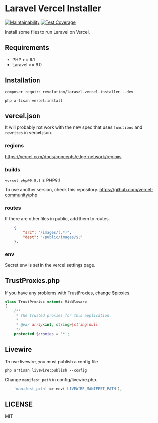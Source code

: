 # Laravel Vercel Installer

[![Maintainability](https://api.codeclimate.com/v1/badges/9b0a78d5e14c3c85fe4f/maintainability)](https://codeclimate.com/github/kawax/laravel-vercel-installer/maintainability)
[![Test Coverage](https://api.codeclimate.com/v1/badges/9b0a78d5e14c3c85fe4f/test_coverage)](https://codeclimate.com/github/kawax/laravel-vercel-installer/test_coverage)

Install some files to run Laravel on Vercel.

## Requirements
- PHP >= 8.1
- Laravel >= 9.0

## Installation

```shell
composer require revolution/laravel-vercel-installer --dev

php artisan vercel:install
```

## vercel.json
It will probably not work with the new spec that uses `functions` and `rewrites` in vercel.json.

### regions
https://vercel.com/docs/concepts/edge-network/regions

### builds
`vercel-php@0.5.2` is PHP8.1

To use another version, check this repository.
https://github.com/vercel-community/php

### routes
If there are other files in public, add them to routes.

```json
    {
        "src": "/images/(.*)",
        "dest": "/public/images/$1"
    },
```

### env
Secret env is set in the vercel settings page.

## TrustProxies.php
If you have any problems with TrustProxies, change $proxies.

```php
class TrustProxies extends Middleware
{
    /**
     * The trusted proxies for this application.
     *
     * @var array<int, string>|string|null
     */
    protected $proxies = '*';

```

## Livewire
To use livewire, you must publish a config file

```shell
php artisan livewire:publish --config
```

Change `manifest_path` in config/livewire.php.

```php
    'manifest_path' => env('LIVEWIRE_MANIFEST_PATH'),
```

## LICENSE
MIT  
